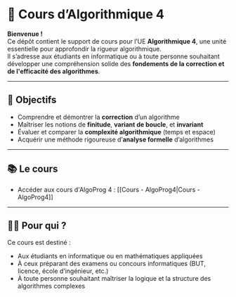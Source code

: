 # 📘 Cours d’Algorithmique 4

**Bienvenue !**  
Ce dépôt contient le support de cours pour l’UE **Algorithmique 4**, une unité essentielle pour approfondir la rigueur algorithmique.  
Il s’adresse aux étudiants en informatique ou à toute personne souhaitant développer une compréhension solide des **fondements de la correction et de l'efficacité des algorithmes**.

---

## 🎯 Objectifs

- Comprendre et démontrer la **correction** d’un algorithme
- Maîtriser les notions de **finitude**, **variant de boucle**, et **invariant**
- Évaluer et comparer la **complexité algorithmique** (temps et espace)
- Acquérir une méthode rigoureuse d’**analyse formelle** d’algorithmes

---

## 📚 Le cours

- Accéder aux cours d'AlgoProg 4 : [[Cours - AlgoProg4|Cours - AlgoProg4]]

---

## 👨‍🎓 Pour qui ?

Ce cours est destiné :  
- Aux étudiants en informatique ou en mathématiques appliquées  
- À ceux préparant des examens ou concours informatiques (BUT, licence, école d’ingénieur, etc.)  
- À toute personne souhaitant maîtriser la logique et la structure des algorithmes complexes